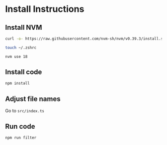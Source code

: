 # Install Instructions
## Install NVM
```bash
curl -o- https://raw.githubusercontent.com/nvm-sh/nvm/v0.39.3/install.sh | bash
```
```bash
touch ~/.zshrc
```
```bash
nvm use 18
```

## Install code
```bash
npm install
```

## Adjust file names
Go to `src/index.ts`


## Run code
```bash
npm run filter
```
